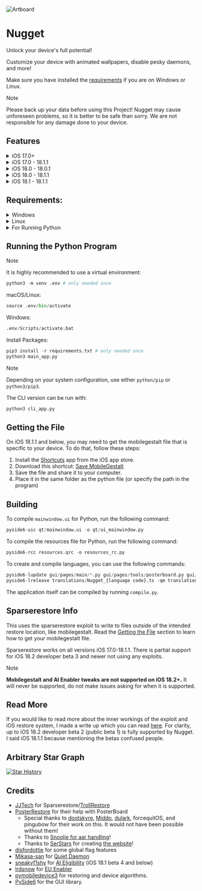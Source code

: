 ![Artboard][NuggetLogo]

# Nugget
Unlock your device's full potential!

Customize your device with animated wallpapers, disable pesky daemons, and more!

Make sure you have installed the [requirements](#requirements) if you are on Windows or Linux.

> [!NOTE]
> Please back up your data before using this Project! Nugget may cause unforeseen problems, so it is better to be safe than sorry. We are not responsible for any damage done to your device.

## Features
<details>
<summary>iOS 17.0+</summary>

- PosterBoard: Animated wallpapers and descriptors.
  - Community wallpapers can be found [here][WallpapersWebsite]
  - Converting videos to wallpapers
  - Customizing community-made wallpapers via batter files
  - See documentation on the structure of tendies and batter files in [documentation.md](documentation.md)
- Templates: Custom Operations and file editing
  - See documentation on the structure of batter files in [documentation.md](documentation.md)
- Status Bar
  - Change carrier name
  - Change secondary carrier name
  - Enable/Disable the primary or secondary carriers
  - Change the number of WiFi/Cellular bars
  - Change the battery capacity
  - Change battery display detail
  - Change time text
  - Change date text (iPad only)
  - Change breadcrumb text
  - Show numeric WiFi/Cellular strength
  - Hide or show many icons in the status bar
- Springboard Options (from [Cowabunga Lite][CowabungaLite])
  - Set Lock Screen Footnote
  - Disable Lock After Respring
  - Disable Screen Dimming While Charging
  - Disable Low Battery Alerts
- Internal Options (from [Cowabunga Lite][CowabungaLite])
  - Build Version in Status Bar
  - Force Right to Left
  - Force Metal HUD Debug
  - iMessage Diagnostics
  - IDS Diagnostics
  - VC Diagnostics
  - App Store Debug Gesture
  - Notes App Debug Mode
- Disable Daemons:
  - OTAd
  - UsageTrackingAgent
  - Game Center
  - Screen Time Agent
  - Logs, Dumps, and Crash Reports
  - ATWAKEUP
  - Tipsd
  - VPN
  - Chinese WLAN service
  - HealthKit
  - AirPrint
  - Assistive Touch
  - iCloud
  - Internet Tethering (aka Personal Hotspot)
  - PassBook
  - Spotlight
  - Voice Control
- Risky (Hidden) Options:
  - Disable thermalmonitord
  - OTA Killer
  - Custom Resolution
</details>
<details>
<summary>iOS 17.0 - 18.1.1</summary>

- Enable Dynamic Island on any device
- Enable iPhone X gestures on iPhone SEs
- Change Device Model Name (ie what shows in the Settings app)
- Enable Boot Chime
- Enable Charge Limit
- Enable Tap to Wake on unsupported devices (ie iPhone SEs)
- Enable Collision SOS
- Enable Stage Manager
- Disable the Wallpaper Parallax
- Disable Region Restrictions (ie. Shutter Sound)
  - Note: This does not include enabling EU sideloading outside the EU. That will come later.
- Show the Apple Pencil options in Settings app
- Show the Action Button options in Settings app
- Show Internal Storage info (Might cause problems on some devices, use at your own risk)
- EU Enabler (iOS 17.6-)
</details>
<details>
<summary>iOS 18.0 - 18.0.1</summary>

- Feature Flags (iOS 18.1b4-):
  - Enabling lock screen clock animation, lock screen page duplication button, and more!
  - Disabling the new iOS 18 Photos UI (iOS 18.0 betas only, unknown which patched it)
</details>
<details>
<summary>iOS 18.0 - 18.1.1</summary>

- Enable iPhone 16 camera button page in the Settings app
- Enable AOD & AOD Vibrancy on any device
</details>
<details>
<summary>iOS 18.1 - 18.1.1</summary>

- AI Enabler
- Device Spoofing
</details>

## Requirements:
<details>
<summary>Windows</summary>
  
  - Either the [Apple Devices (from Microsoft Store)][AppleDevices] App or [iTunes (from Apple website)][iTunes]
</details>

<details>
<summary>Linux</summary>

  - [usbmuxd][usbmuxdGitHub]
  - [libimobiledevice][libimobiledeviceGitHub]
</details>

<details>
<summary>For Running Python</summary>

  - [pymobiledevice3][pymobiledevice3GitHub]
  - [PySide6][PySide6Doc]
  - Python 3.8 or newer
</details>

## Running the Python Program
> [!NOTE]
> It is highly recommended to use a virtual environment:
> ```py
> python3 -m venv .env # only needed once
> ```
macOS/Linux:
```py
source .env/bin/activate
```
Windows:
```py
.env/Scripts/activate.bat
```
Install Packages:
```py
pip3 install -r requirements.txt # only needed once
python3 main_app.py
```
> [!NOTE]
> Depending on your system configuration, use either `python/pip` or `python3/pip3`.

The CLI version can be run with:
```py 
python3 cli_app.py
```

## Getting the File
On iOS 18.1.1 and below, you may need to get the mobilegestalt file that is specific to your device. To do that, follow these steps:
1. Install the [Shortcuts][ShortcutsApp] app from the iOS app store.
2. Download this shortcut: [Save MobileGestalt][MobilegestaltShortcut]
3. Save the file and share it to your computer.
4. Place it in the same folder as the python file (or specify the path in the program)

## Building
To compile `mainwindow.ui` for Python, run the following command:
```py
pyside6-uic qt/mainwindow.ui -o qt/ui_mainwindow.py
```

To compile the resources file for Python, run the following command:
```py
pyside6-rcc resources.qrc -o resources_rc.py
```

To create and compile languages, you can use the following commands:
```py
pyside6-lupdate gui/pages/main/*.py gui/pages/tools/posterboard.py gui/dialogs.py qt/mainwindow.ui devicemanagement/device_manager.py exceptions/*.py tweaks/posterboard/*.py tweaks/posterboard/template_options/*.py -ts translations/Nugget_{language code}.ts # generate/update the language file
pyside6-lrelease translations/Nugget_{language code}.ts -qm translations/Nugget_{language code}.qm # compile to binary
```

The application itself can be compiled by running `compile.py`.

## Sparserestore Info
This uses the sparserestore exploit to write to files outside of the intended restore location, like mobilegestalt. Read the [Getting the File](#getting-the-file) section to learn how to get your mobilegestalt file.

Sparserestore works on all versions iOS 17.0-18.1.1. There is partial support for iOS 18.2 developer beta 3 and newer not using any exploits.

> [!NOTE]
> **Mobilegestalt and AI Enabler tweaks are not supported on iOS 18.2+.** It will never be supported, do not make issues asking for when it is supported.

## Read More
If you would like to read more about the inner workings of the exploit and iOS restore system, I made a write up which you can read [here][ReadMoreGist].
For clarity, up to iOS 18.2 developer beta 2 (public beta 1) is fully supported by Nugget. I said iOS 18.1.1 because mentioning the betas confused people.

## Arbitrary Star Graph
<a href="https://www.star-history.com/#leminlimez/Nugget&Date">
  <picture>
    <source media="(prefers-color-scheme: dark)" srcset="https://api.star-history.com/svg?repos=leminlimez/Nugget&type=Date&theme=dark" />
    <source media="(prefers-color-scheme: light)" srcset="https://api.star-history.com/svg?repos=leminlimez/Nugget&type=Date" />
    <img alt="Star History" src="https://api.star-history.com/svg?repos=leminlimez/Nugget&type=Date" />
  </picture>
</a>

## Credits
- [JJTech][JJTechGitHub] for Sparserestore/[TrollRestore][TrollStoreGitHub]
- [PosterRestore][PosterRestoreDiscord] for their help with PosterBoard
  - Special thanks to [dootskyre][dootskyreX], [Middo][MiddoX], [dulark][dularkGitHub], forcequitOS, and pingubow for their work on this. It would not have been possible without them!
  - Thanks to [Snoolie for aar handling][python-aar-stuffGitHub]!
  - Thanks to [SerStars][SerStarsX] for creating [the website][WallpapersWebsite]!
- [disfordottie][disfordottieX] for some global flag features
- [Mikasa-san][Mikasa-sanGitHub] for [Quiet Daemon][QuietDaemonGitHub]
- [sneakyf1shy][sneakyf1shyGitHub] for [AI Eligibility][AIEligibilityGist] (iOS 18.1 beta 4 and below)
- [lrdsnow][lrdsnowGitHub] for [EU Enabler][EUEnablerGitHub]
- [pymobiledevice3][pymobiledevice3GitHub] for restoring and device algorithms.
- [PySide6][PySide6Doc] for the GUI library.

[NuggetLogo]: https://raw.githubusercontent.com/leminlimez/Nugget/refs/heads/main/credits/small_nugget.png
[CowabungaLite]: https://github.com/leminlimez/CowabungaLite
[WallpapersWebsite]: https://cowabun.ga/wallpapers
[AppleDevices]: https://apps.microsoft.com/detail/9np83lwlpz9k
[iTunes]: https://support.apple.com/en-us/106372
[usbmuxdGitHub]: https://github.com/libimobiledevice/usbmuxd
[libimobiledeviceGitHub]: https://github.com/libimobiledevice/libimobiledevice
[ShortcutsApp]: https://apps.apple.com/us/app/shortcuts/id915249334
[MobilegestaltShortcut]: https://www.icloud.com/shortcuts/d6f0a136ddda4714a80750512911c53b
[ReadMoreGist]: https://gist.github.com/leminlimez/c602c067349140fe979410ef69d39c28

[JJTechGitHub]: https://github.com/JJTech0130
[TrollStoreGitHub]: https://github.com/JJTech0130/TrollRestore
[PosterRestoreDiscord]: https://discord.gg/gWtzTVhMvh
[dootskyreX]: https://x.com/dootskyre
[MiddoX]: https://x.com/MWRevamped
[dularkGitHub]: https://github.com/dularkian
[SerStarsX]: https://x.com/SerStars_lol
[disfordottieX]: https://x.com/disfordottie
[Mikasa-sanGitHub]: https://github.com/Mikasa-san
[QuietDaemonGitHub]: https://github.com/Mikasa-san/QuietDaemon
[sneakyf1shyGitHub]: https://github.com/f1shy-dev
[lrdsnowGitHub]: https://github.com/Lrdsnow
[EUEnablerGitHub]: https://github.com/Lrdsnow/EUEnabler
[pymobiledevice3GitHub]: https://github.com/doronz88/pymobiledevice3
[PySide6Doc]: https://doc.qt.io/qtforpython-6/
[python-aar-stuffGitHub]: https://github.com/0xilis/python-aar-stuff
[AIEligibilityGist]: https://gist.github.com/f1shy-dev/23b4a78dc283edd30ae2b2e6429129b5
